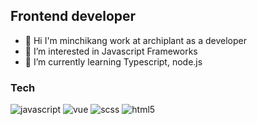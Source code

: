 ## Frontend developer

- 👋 Hi I'm minchikang work at archiplant as a developer 
- 👀 I’m interested in Javascript Frameworks
- 🌱 I’m currently learning Typescript, node.js

### Tech
![javascript](https://img.shields.io/badge/-javascript-F7DF1E?logo=javascript&logoColor=white&style=flat-square) ![vue](https://img.shields.io/badge/-Vue.js-4FC08D?logo=vue.js&logoColor=white&style=flat-square) ![scss](https://img.shields.io/badge/-Sass-CC6699?logo=sass&logoColor=white&style=flat-square) ![html5](https://img.shields.io/badge/-HTML5-1572B6?logo=Html5&logoColor=white&style=flat-square)  
